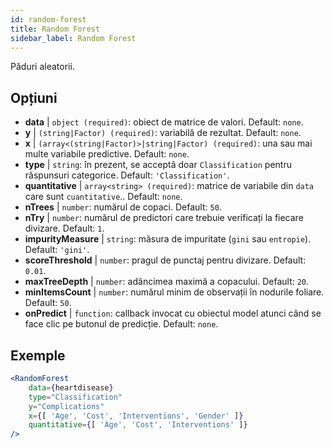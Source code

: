 ```yaml
---
id: random-forest
title: Random Forest
sidebar_label: Random Forest
---
```


Păduri aleatorii.

## Opțiuni

* __data__ | `object (required)`: obiect de matrice de valori. Default: `none`.
* __y__ | `(string|Factor) (required)`: variabilă de rezultat. Default: `none`.
* __x__ | `(array<(string|Factor)>|string|Factor) (required)`: una sau mai multe variabile predictive. Default: `none`.
* __type__ | `string`: în prezent, se acceptă doar `Classification` pentru răspunsuri categorice. Default: `'Classification'`.
* __quantitative__ | `array<string> (required)`: matrice de variabile din `data` care sunt `cuantitative`.. Default: `none`.
* __nTrees__ | `number`: numărul de copaci. Default: `50`.
* __nTry__ | `number`: numărul de predictori care trebuie verificați la fiecare divizare. Default: `1`.
* __impurityMeasure__ | `string`: măsura de impuritate (`gini` sau `entropie`). Default: `'gini'`.
* __scoreThreshold__ | `number`: pragul de punctaj pentru divizare. Default: `0.01`.
* __maxTreeDepth__ | `number`: adâncimea maximă a copacului. Default: `20`.
* __minItemsCount__ | `number`: numărul minim de observații în nodurile foliare. Default: `50`.
* __onPredict__ | `function`: callback invocat cu obiectul model atunci când se face clic pe butonul de predicție. Default: `none`.


## Exemple

```jsx live
<RandomForest 
    data={heartdisease} 
    type="Classification"
    y="Complications"
    x={[ 'Age', 'Cost', 'Interventions', 'Gender' ]}
    quantitative={[ 'Age', 'Cost', 'Interventions' ]}
/>
```


